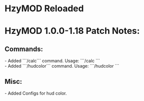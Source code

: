 # HzyMOD Reloaded

<h1>
HzyMOD 1.0.0-1.18 Patch Notes:
</h1>
<h2>
Commands:
</h2>
- Added ```/calc``` command. Usage: ```/calc <number> <operator> <number>```<br>
- Added ```/hudcolor``` command. Usage: ```/hudcolor <color>```<br>
<h2>
Misc:
</h2>
- Added Configs for hud color.
